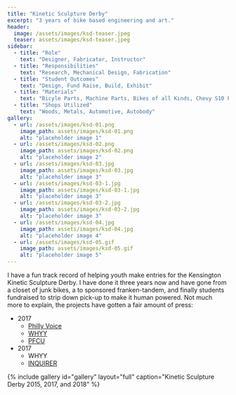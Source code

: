 ```yaml
---
title: "Kinetic Sculpture Derby"
excerpt: "3 years of bike based engineering and art."
header:
  image: /assets/images/ksd-teaser.jpeg
  teaser: assets/images/ksd-teaser.jpeg
sidebar:
  - title: "Role"
    text: "Designer, Fabricator, Instructor"
  - title: "Responsibilities"
    text: "Research, Mechanical Design, Fabrication"
  - title: "Student Outcomes"
    text: "Design, Fund Raise, Build, Exhibit"
  - title: "Materials"
    text: "Bicyle Parts, Machine Parts, Bikes of all Kinds, Chevy S10 Pickup"
  - title: "Shops Utilized"
    text: "Woods, Metals, Automotive, Autobody"
gallery:
  - url: /assets/images/ksd-01.png
    image_path: assets/images/ksd-01.png
    alt: "placeholder image 1"
  - url: /assets/images/ksd-02.png
    image_path: assets/images/ksd-02.png
    alt: "placeholder image 2"
  - url: /assets/images/ksd-03.jpg
    image_path: assets/images/ksd-03.jpg
    alt: "placeholder image 3"
  - url: /assets/images/ksd-03-1.jpg
    image_path: assets/images/ksd-03-1.jpg
    alt: "placeholder image 3"
  - url: /assets/images/ksd-03-2.jpg
    image_path: assets/images/ksd-03-2.jpg
    alt: "placeholder image 3"
  - url: /assets/images/ksd-04.jpg
    image_path: assets/images/ksd-04.jpg
    alt: "placeholder image 4"
  - url: /assets/images/ksd-05.gif
    image_path: assets/images/ksd-05.gif
    alt: "placeholder image 5"
---
```


I have a fun track record of helping youth make entries for the Kensington Kinetic Sculpture Derby. I have done it three years now and have gone from a closet of junk bikes, a to sponsored franken-tandem, and finally students fundraised to strip down pick-up to make it human powered. Not much more to explain, the projects have gotten a fair amount of press:

- 2017
  - [Philly Voice](https://www.phillyvoice.com/west-phillys-the-workshop-school-joins-this-years-kensington-kinetic-sculpture-derby/)
  - [WHYY](https://whyy.org/articles/students-to-test-their-mettle-in-phillys-kinetic-sculpture-parade-photos/)
  - [PFCU](https://www.pfcu.com/pfcu-news/single-news/philadelphia-federal-credit-union-to-sponsor-student-team-from-the-workshop-school-in-2017-pfcu-kensington-kinetic-sculpture-derby-and-arts-festival)
- 2017
  - WHYY
  - [INQUIRER](https://www.inquirer.com/philly/entertainment/kensington-kinetic-sculpture-derby-workshop-school-20180517.html)

{% include gallery id="gallery" layout="full" caption="Kinetic Sculpture Derby 2015, 2017, and 2018" %}
